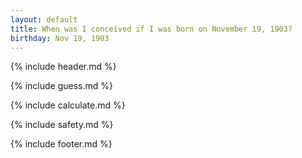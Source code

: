 ```yaml
---
layout: default
title: When was I conceived if I was born on November 19, 1903?
birthday: Nov 19, 1903
---
```


{% include header.md %}

{% include guess.md %}

{% include calculate.md %}

{% include safety.md %}

{% include footer.md %}



